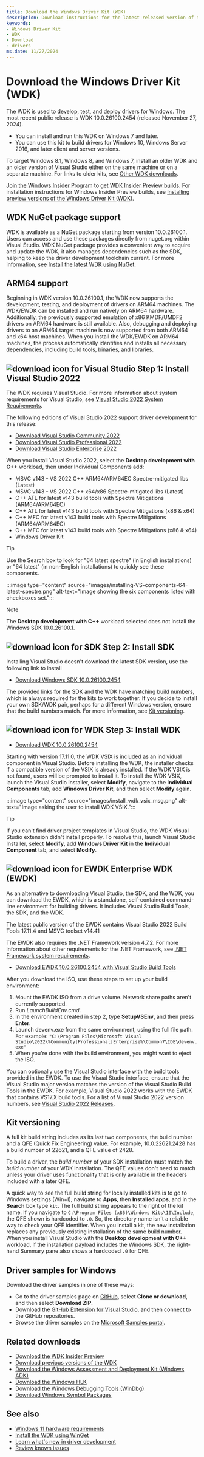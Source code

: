 ```yaml
---
title: Download the Windows Driver Kit (WDK)
description: Download instructions for the latest released version of the Windows Driver Kit (WDK)
keywords:
- Windows Driver Kit
- WDK
- Download
- drivers
ms.date: 11/27/2024
---
```


# Download the Windows Driver Kit (WDK)

The WDK is used to develop, test, and deploy drivers for Windows. The most recent public release is WDK 10.0.26100.2454 (released November 27, 2024).

- You can install and run this WDK on Windows 7 and later.
- You can use this kit to build drivers for Windows 10, Windows Server 2016, and later client and server versions.

To target Windows 8.1, Windows 8, and Windows 7, install an older WDK and an older version of Visual Studio either on the same machine or on a separate machine. For links to older kits, see [Other WDK downloads](./other-wdk-downloads.md).

[Join the Windows Insider Program](https://insider.windows.com/) to get [WDK Insider Preview builds](https://aka.ms/wipwdk). For installation instructions for Windows Insider Preview builds, see [Installing preview versions of the Windows Driver Kit (WDK)](./installing-preview-versions-wdk.md).

## WDK NuGet package support

WDK is available as a NuGet package starting from version 10.0.26100.1. Users can access and use these packages directly from nuget.org within Visual Studio. WDK NuGet package provides a convenient way to acquire and update the WDK, it also manages dependencies such as the SDK, helping to keep the driver development toolchain current. For more information, see [Install the latest WDK using NuGet](install-the-wdk-using-nuget.md).

## ARM64 support

Beginning in WDK version 10.0.26100.1, the WDK now supports the development, testing, and deployment of drivers on ARM64 machines. The WDK/EWDK can be installed and run natively on ARM64 hardware. Additionally, the previously supported emulation of x86 KMDF/UMDF2 drivers on ARM64 hardware is still available. Also, debugging and deploying drivers to an ARM64 target machine is now supported from both ARM64 and x64 host machines. When you install the WDK/EWDK on ARM64 machines, the process automatically identifies and installs all necessary dependencies, including build tools, binaries, and libraries.

## ![download icon for Visual Studio](images/download-install.png) Step 1: Install Visual Studio 2022

The WDK requires Visual Studio. For more information about system requirements for Visual Studio, see [Visual Studio 2022 System Requirements](/visualstudio/releases/2022/system-requirements).

The following editions of Visual Studio 2022 support driver development for this release:

- [Download Visual Studio Community 2022](https://visualstudio.microsoft.com/thank-you-downloading-visual-studio/?sku=Community&rel=17)
- [Download Visual Studio Professional 2022](https://visualstudio.microsoft.com/thank-you-downloading-visual-studio/?sku=Professional&rel=17)
- [Download Visual Studio Enterprise 2022](https://visualstudio.microsoft.com/thank-you-downloading-visual-studio/?sku=Enterprise&rel=17)

When you install Visual Studio 2022, select the **Desktop development with C++** workload, then under Individual Components add:

- MSVC v143 - VS 2022 C++ ARM64/ARM64EC Spectre-mitigated libs (Latest)
- MSVC v143 - VS 2022 C++ x64/x86 Spectre-mitigated libs (Latest)
- C++ ATL for latest v143 build tools with Spectre Mitigations (ARM64/ARM64EC)
- C++ ATL for latest v143 build tools with Spectre Mitigations (x86 & x64)
- C++ MFC for latest v143 build tools with Spectre Mitigations (ARM64/ARM64EC)
- C++ MFC for latest v143 build tools with Spectre Mitigations (x86 & x64)
- Windows Driver Kit

> [!TIP]
> Use the Search box to look for "64 latest spectre" (in English installations) or "64 latest" (in non-English installations) to quickly see these components.

:::image type="content" source="images/installing-VS-components-64-latest-spectre.png" alt-text="Image showing the six components listed with checkboxes set.":::

> [!NOTE]
> The **Desktop development with C++** workload selected does not install the Windows SDK 10.0.26100.1.

## ![download icon for SDK](images/download-install.png) Step 2: Install SDK

Installing Visual Studio doesn't download the latest SDK version, use the following link to install

- [Download Windows SDK 10.0.26100.2454](https://developer.microsoft.com/windows/downloads/windows-sdk/)

The provided links for the SDK and the WDK have matching build numbers, which is always required for the kits to work together. If you decide to install your own SDK/WDK pair, perhaps for a different Windows version, ensure that the build numbers match. For more information, see [Kit versioning](#kit-versioning).

## ![download icon for WDK](images/download-install.png) Step 3: Install WDK

- [Download WDK 10.0.26100.2454](https://go.microsoft.com/fwlink/?linkid=2297653)

Starting with version 17.11.0, the WDK VSIX is included as an individual component in Visual Studio. Before installing the WDK, the installer checks if a compatible version of the VSIX is already installed. If the WDK VSIX is not found, users will be prompted to install it. To install the WDK VSIX, launch the Visual Studio Installer, select **Modify**, navigate to the **Individual Components** tab, add **Windows Driver Kit**, and then select **Modify** again.

:::image type="content" source="images/install_wdk_vsix_msg.png" alt-text="Image asking the user to install WDK VSIX.":::

> [!TIP]
> If you can't find driver project templates in Visual Studio, the WDK Visual Studio extension didn't install properly. To resolve this, launch Visual Studio Installer, select **Modify**, add **Windows Driver Kit** in the **Individual Component** tab, and select **Modify**.

## ![download icon for EWDK](images/download-install.png) Enterprise WDK (EWDK)

As an alternative to downloading Visual Studio, the SDK, and the WDK, you can download the EWDK, which is a standalone, self-contained command-line environment for building drivers. It includes Visual Studio Build Tools, the SDK, and the WDK.

The latest public version of the EWDK contains Visual Studio 2022 Build Tools 17.11.4 and MSVC toolset v14.41

The EWDK also requires the .NET Framework version 4.7.2. For more information about other requirements for the .NET Framework, see [.NET Framework system requirements](/dotnet/framework/get-started/system-requirements).

- [Download EWDK 10.0.26100.2454 with Visual Studio Build Tools](/legal/windows/hardware/enterprise-wdk-license-2022)

After you download the ISO, use these steps to set up your build environment:

1. Mount the EWDK ISO from a drive volume. Network share paths aren't currently supported.
1. Run *LaunchBuildEnv.cmd*.
1. In the environment created in step 2, type **SetupVSEnv**, and then press **Enter**.
1. Launch devenv.exe from the same environment, using the full file path. For example: `"C:\Program Files\Microsoft Visual Studio\2022\%Community|Professional|Enterprise%\Common7\IDE\devenv.exe"`
1. When you're done with the build environment, you might want to eject the ISO.

You can optionally use the Visual Studio interface with the build tools provided in the EWDK. To use the Visual Studio interface, ensure that the Visual Studio major version matches the version of the Visual Studio Build Tools in the EWDK. For example, Visual Studio 2022 works with the EWDK that contains VS17.X build tools. For a list of Visual Studio 2022 version numbers, see [Visual Studio 2022 Releases](/visualstudio/releases/2022/release-history).

## Kit versioning

A full kit build string includes as its last two components, the build number and a QFE (Quick Fix Engineering) value. For example, 10.0.22621.2428 has a build number of 22621, and a QFE value of 2428.

To build a driver, the *build number* of your SDK installation must match the *build number* of your WDK installation. The QFE values don't need to match unless your driver uses functionality that is only available in the headers included with a later QFE.

A quick way to see the full build string for locally installed kits is to go to Windows settings (Win+I), navigate to **Apps**, then **Installed apps**, and in the **Search** box type `kit`. The full build string appears to the right of the kit name. If you navigate to `C:\Program Files (x86)\Windows Kits\10\Include`, the QFE shown is hardcoded to `.0`. So, the directory name isn't a reliable way to check your QFE identifier. When you install a kit, the new installation replaces any previously existing installation of the same build number. When you install Visual Studio with the **Desktop development with C++** workload, if the installation payload includes the Windows SDK, the right-hand Summary pane also shows a hardcoded `.0` for QFE.

## Driver samples for Windows

Download the driver samples in one of these ways:

- Go to the driver samples page on [GitHub](https://github.com/Microsoft/Windows-driver-samples), select **Clone or download**, and then select **Download ZIP**.
- Download the [GitHub Extension for Visual Studio](https://visualstudio.github.com/), and then connect to the GitHub repositories.
- Browse the driver samples on the [Microsoft Samples portal](/samples/browse/?products=windows-wdk).

## Related downloads

- [Download the WDK Insider Preview](https://www.microsoft.com/software-download/windowsinsiderpreviewWDK)
- [Download previous versions of the WDK](other-wdk-downloads.md)
- [Download the Windows Assessment and Deployment Kit (Windows ADK)](/windows-hardware/get-started/adk-install)
- [Download the Windows HLK](/windows-hardware/test/hlk/windows-hardware-lab-kit)
- [Download the Windows Debugging Tools (WinDbg)](./debugger/debugger-download-tools.md)
- [Download Windows Symbol Packages](./debugger/debugger-download-symbols.md)

## See also

- [Windows 11 hardware requirements](/windows/whats-new/windows-11-requirements)
- [Install the WDK using WinGet](./install-the-wdk-using-winget.md)
- [Learn what's new in driver development](./what-s-new-in-driver-development.md)
- [Review known issues](./wdk-known-issues.md)
